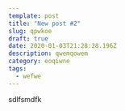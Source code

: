 ```yaml
---
template: post
title: "New post #2"
slug: qpwkoe
draft: true
date: 2020-01-03T21:28:28.196Z
description: qwemqowem
category: eoqiwne
tags:
  - wefwe
---
```


sdlfsmdfk
